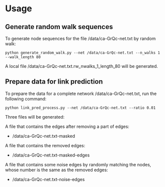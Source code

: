 # Usage


## Generate random walk sequences

To generate node sequences for the file /data/ca-GrQc-net.txt by random walk:

```
python generate_random_walk.py --net /data/ca-GrQc-net.txt --n_walks 1 --walk_length 80
```

A local file /data/ca-GrQc-net.txt.rw_nwalks_1_length_80 will be generated.


## Prepare data for link prediction

To prepare the data for a complete network /data/ca-GrQc-net.txt, run the following command:
```
python link_pred_process.py --net /data/ca-GrQc-net.txt --ratio 0.01
```

Three files will be generated:

A file that contains the edges after removing a part of edges:
- /data/ca-GrQc-net.txt-masked

A file that contains the removed edges:
- /data/ca-GrQc-net.txt-masked-edges

A file that contains some noise edges by randomly matching the nodes, whose number is the same as the removed edges:
- /data/ca-GrQc-net.txt-noise-edges